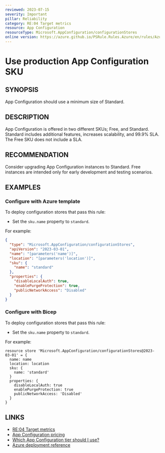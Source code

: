 ```yaml
---
reviewed: 2023-07-15
severity: Important
pillar: Reliability
category: RE:04 Target metrics
resource: App Configuration
resourceType: Microsoft.AppConfiguration/configurationStores
online version: https://azure.github.io/PSRule.Rules.Azure/en/rules/Azure.AppConfig.SKU/
---
```


# Use production App Configuration SKU

## SYNOPSIS

App Configuration should use a minimum size of Standard.

## DESCRIPTION

App Configuration is offered in two different SKUs; Free, and Standard.
Standard includes additional features, increases scalability, and 99.9% SLA.
The Free SKU does not include a SLA.

## RECOMMENDATION

Consider upgrading App Configuration instances to Standard.
Free instances are intended only for early development and testing scenarios.

## EXAMPLES

### Configure with Azure template

To deploy configuration stores that pass this rule:

- Set the `sku.name` property to `standard`.

For example:

```json
{
  "type": "Microsoft.AppConfiguration/configurationStores",
  "apiVersion": "2023-03-01",
  "name": "[parameters('name')]",
  "location": "[parameters('location')]",
  "sku": {
    "name": "standard"
  },
  "properties": {
    "disableLocalAuth": true,
    "enablePurgeProtection": true,
    "publicNetworkAccess": "Disabled"
  }
}
```

### Configure with Bicep

To deploy configuration stores that pass this rule:

- Set the `sku.name` property to `standard`.

For example:

```bicep
resource store 'Microsoft.AppConfiguration/configurationStores@2023-03-01' = {
  name: name
  location: location
  sku: {
    name: 'standard'
  }
  properties: {
    disableLocalAuth: true
    enablePurgeProtection: true
    publicNetworkAccess: 'Disabled'
  }
}
```

<!-- external:avm avm/res/app-configuration/configuration-store sku -->

## LINKS

- [RE:04 Target metrics](https://learn.microsoft.com/azure/well-architected/reliability/metrics)
- [App Configuration pricing](https://azure.microsoft.com/pricing/details/app-configuration/)
- [Which App Configuration tier should I use?](https://learn.microsoft.com/azure/azure-app-configuration/faq#which-app-configuration-tier-should-i-use)
- [Azure deployment reference](https://learn.microsoft.com/azure/templates/microsoft.appconfiguration/configurationstores)
